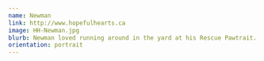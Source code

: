 ```yaml
---
name: Newman
link: http://www.hopefulhearts.ca
image: HH-Newman.jpg
blurb: Newman loved running around in the yard at his Rescue Pawtrait.
orientation: portrait
---
```

